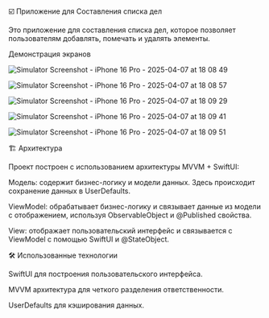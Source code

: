 ☑️ Приложение для Составления списка дел

Это приложение для составления списка дел, которое позволяет пользователям добавлять, помечать и удалять элементы.

Демонстрация экранов

![Simulator Screenshot - iPhone 16 Pro - 2025-04-07 at 18 08 49](https://github.com/user-attachments/assets/2c8b2589-fd30-48d1-8298-afca8af20728)

![Simulator Screenshot - iPhone 16 Pro - 2025-04-07 at 18 08 57](https://github.com/user-attachments/assets/e54ba0e7-6b24-4832-9821-53153dfce0a3)

![Simulator Screenshot - iPhone 16 Pro - 2025-04-07 at 18 09 29](https://github.com/user-attachments/assets/4a7bc30a-4042-4fa2-870b-5b16500d9c2a)

![Simulator Screenshot - iPhone 16 Pro - 2025-04-07 at 18 09 41](https://github.com/user-attachments/assets/0606c905-656c-40b2-96a2-34772af74f35)

![Simulator Screenshot - iPhone 16 Pro - 2025-04-07 at 18 09 51](https://github.com/user-attachments/assets/ec052ea1-b451-4ab8-88a0-cad647db0dc0)


🏗 Архитектура

Проект построен с использованием архитектуры MVVM + SwiftUI:

Модель: содержит бизнес-логику и модели данных. Здесь происходит сохранение данных в UserDefaults.

ViewModel: обрабатывает бизнес-логику и связывает данные из модели с отображением, используя ObservableObject и @Published свойства.

View: отображает пользовательский интерфейс и связывается с ViewModel с помощью SwiftUI и @StateObject.

🛠 Использованные технологии

SwiftUI для построения пользовательского интерфейса.

MVVM архитектура для четкого разделения ответственности.

UserDefaults для кэширования данных.
